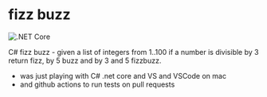 # fizz buzz

![.NET Core](https://github.com/MatBenfield/fizz_buzz/workflows/.NET%20Core/badge.svg)

C# fizz buzz - given a list of integers from 1..100 if a number is divisible by 3 return fizz, by 5 buzz and by 3 and 5 fizzbuzz.

- was just playing with C# .net core and VS and VSCode on mac
- and github actions to run tests on pull requests
